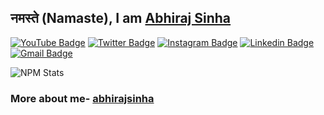 ## नमस्ते (Namaste), I am [Abhiraj Sinha](https://maddhruv.dev/)

[![YouTube Badge](https://img.shields.io/badge/-@Abhiraj%20Sinha-c4302b?style=flat-square&labelColor=c4302b&logo=youtube&logoColor=white&link=https://www.youtube.com/channel/UCJUm1POPvO0BGoA2LBq-Rfg)](https://www.youtube.com/channel/UCJUm1POPvO0BGoA2LBq-Rfg) 
[![Twitter Badge](https://img.shields.io/badge/-@abhirajsinha11-1ca0f1?style=flat-square&labelColor=1ca0f1&logo=twitter&logoColor=white&link=https://twitter.com/AbhirajSinha11)](https://twitter.com/AbhirajSinha11) [![Instagram Badge](https://img.shields.io/badge/-@iabhirajsinha-F44747?style=flat-square&labelColor=F44747&logo=instagram&logoColor=white&link=https://www.instagram.com/iabhirajsinha/)](https://www.instagram.com/iabhirajsinha/) [![Linkedin Badge](https://img.shields.io/badge/-iabhirajsinha-blue?style=flat-square&logo=Linkedin&logoColor=white&link=https://www.linkedin.com/in/iabhirajsinha/)](https://www.linkedin.com/in/iabhirajsinha/)
[![Gmail Badge](https://img.shields.io/badge/-abhirajsinha-c14438?style=flat-square&logo=Gmail&logoColor=white&link=mailto:abhirajsinha25@gmail.com)](mailto:abhirajsinha25@gmail.com)

<!-- This is taken from https://github.com/maddhruv/npm-statistics -->

![NPM Stats](https://img.shields.io/endpoint?url=https%3A%2F%2Fraw.githubusercontent.com%2Fmaddhruv%2Fnpm-statistics%2Fmaster%2Fstats.json)

### More about me- [abhirajsinha](https://abhirajsinha.github.io/Portfolio/)
